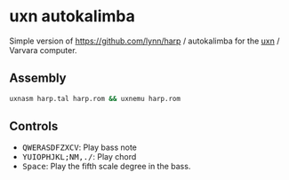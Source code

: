 # uxn autokalimba
Simple version of https://github.com/lynn/harp / autokalimba for the [uxn](https://100r.co/site/uxn.html) / Varvara computer.

## Assembly

```sh
uxnasm harp.tal harp.rom && uxnemu harp.rom
```

## Controls

* <kbd>QWERASDFZXCV</kbd>: Play bass note
* <kbd>YUIOPHJKL;NM,./</kbd>: Play chord
* <kbd>Space</kbd>: Play the fifth scale degree in the bass.
